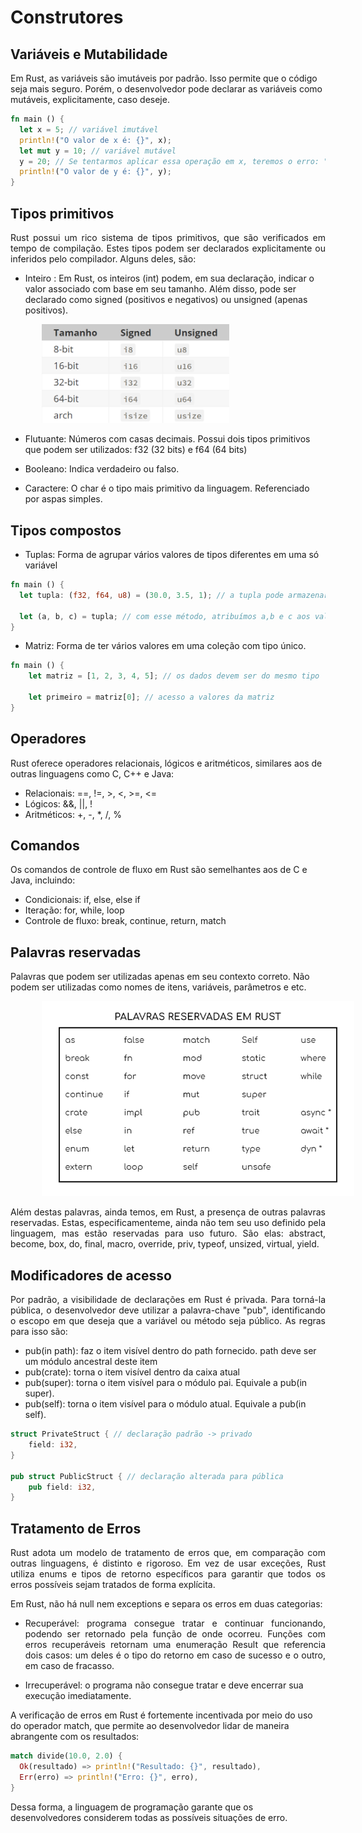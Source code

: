 # Construtores

## Variáveis e Mutabilidade
Em Rust, as variáveis são imutáveis por padrão. Isso permite que o código seja mais seguro. Porém, o desenvolvedor pode declarar as variáveis como mutáveis, explicitamente, caso deseje.
```rust
fn main () {
  let x = 5; // variável imutável
  println!("O valor de x é: {}", x);
  let mut y = 10; // variável mutável
  y = 20; // Se tentarmos aplicar essa operação em x, teremos o erro: "cannot assign twice to immutable variable"
  println!("O valor de y é: {}", y);
}
```

## Tipos primitivos
<div style="text-align: justify; margin-bottom: 1em;">
Rust possui um rico sistema de tipos primitivos, que são verificados em tempo de compilação. Estes tipos podem ser declarados explicitamente ou inferidos pelo compilador. Alguns deles, são:
</div>

* Inteiro : Em Rust, os inteiros (int) podem, em sua declaração, indicar o valor associado com base em seu tamanho. Além disso, pode ser declarado como signed (positivos e negativos) ou unsigned (apenas positivos).

<p align="left">
  <img src="../images/intrust.png" alt="Ícone de tipos primitivos Rust" style="margin-left: 50px" width="300">
</p>

* Flutuante: Números com casas decimais. Possui dois tipos primitivos que podem ser utilizados: f32 (32 bits) e f64 (64 bits)

* Booleano: Indica verdadeiro ou falso.

* Caractere: O char é o tipo mais primitivo da linguagem. Referenciado por aspas simples.

## Tipos compostos

* Tuplas: Forma de agrupar vários valores de tipos diferentes em uma só variável

```rust
fn main () {
  let tupla: (f32, f64, u8) = (30.0, 3.5, 1); // a tupla pode armazenar diferentes tipos primitivos
 
  let (a, b, c) = tupla; // com esse método, atribuímos a,b e c aos valores da tupla
}
```

* Matriz: Forma de ter vários valores em uma coleção com tipo único.

```rust
fn main () {
    let matriz = [1, 2, 3, 4, 5]; // os dados devem ser do mesmo tipo

    let primeiro = matriz[0]; // acesso a valores da matriz
}
```
## Operadores
Rust oferece operadores relacionais, lógicos e aritméticos, similares aos de outras linguagens como C, C++ e Java:

* Relacionais: ==, !=, >, <, >=, <=
* Lógicos: &&, ||, !
* Aritméticos: +, -, *, /, %

## Comandos
Os comandos de controle de fluxo em Rust são semelhantes aos de C e Java, incluindo:

* Condicionais: if, else, else if
* Iteração: for, while, loop
* Controle de fluxo: break, continue, return, match

## Palavras reservadas
Palavras que podem ser utilizadas apenas em seu contexto correto. Não podem ser utilizadas como nomes de itens, variáveis, parâmetros e etc.


<p align="left">
  <img src="../images/strict.png" alt="Ícone de palavras reservadas em Rust" style="margin-left: 50px" width="500">
</p>

<div style="text-align: justify; margin-bottom: 1em;">
Além destas palavras, ainda temos, em Rust, a presença de outras palavras reservadas. Estas, especificamenteme, ainda não tem seu uso definido pela linguagem, mas estão reservadas para uso futuro. São elas: abstract, become, box, do, final, macro, override, priv, typeof, unsized, virtual, yield.
</div>

## Modificadores de acesso
<div style="text-align: justify; margin-bottom: 1em;">
Por padrão, a visibilidade de declarações em Rust é privada. Para torná-la pública, o desenvolvedor deve utilizar a palavra-chave "pub", identificando o escopo em que deseja que a variável ou método seja público. As regras para isso são:
</div>

* pub(in path): faz o item visível dentro do path fornecido. path deve ser um módulo ancestral deste item
* pub(crate): torna o item visível dentro da caixa atual
* pub(super): torna o item visível para o módulo pai. Equivale a pub(in super).
* pub(self): torna o item visível para o módulo atual. Equivale a pub(in self).

```rust
struct PrivateStruct { // declaração padrão -> privado
    field: i32,
}

pub struct PublicStruct { // declaração alterada para pública
    pub field: i32,
}
```
## Tratamento de Erros
<div style="text-align: justify; margin-bottom: 1em;">
Rust adota um modelo de tratamento de erros que, em comparação com outras linguagens, é distinto e rigoroso. Em vez de usar exceções, Rust utiliza enums e tipos de retorno específicos para garantir que todos os erros possíveis sejam tratados de forma explícita.
</div>

Em Rust, não há null nem exceptions e separa os erros em duas categorias:

* <div style="text-align: justify; margin-bottom: 1em;">Recuperável: programa consegue tratar e continuar funcionando, podendo ser retornado pela função de onde ocorreu. Funções com erros recuperáveis retornam uma enumeração Result que referencia dois casos: um deles é o tipo do retorno em caso de sucesso e o outro, em caso de fracasso. </div>
* Irrecuperável: o programa não consegue tratar e deve encerrar sua execução imediatamente.

A verificação de erros em Rust é fortemente incentivada por meio do uso do operador match, que permite ao desenvolvedor lidar de maneira abrangente com os resultados:

```rust
match divide(10.0, 2.0) {
  Ok(resultado) => println!("Resultado: {}", resultado),
  Err(erro) => println!("Erro: {}", erro),
}
```

Dessa forma, a linguagem de programação garante que os desenvolvedores considerem todas as possíveis situações de erro.